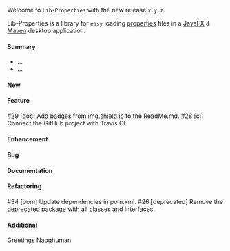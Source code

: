 Welcome to `Lib-Properties` with the new release `x.y.z`.

Lib-Properties is a library for `easy` loading [properties] files in a [JavaFX] 
&amp; [Maven] desktop application.



#### Summary
* ...
* ...



#### New



#### Feature
#29 [doc] Add badges from img.shield.io to the ReadMe.md.
#28 [ci] Connect the GitHub project with Travis CI.



#### Enhancement



#### Bug



#### Documentation



#### Refactoring
#34 [pom] Update dependencies in pom.xml.
#26 [deprecated] Remove the deprecated package with all classes and interfaces.



#### Additional



Greetings
Naoghuman



[//]: # (Issues which will be integrated in this release)



[//]: # (Links)
[JavaFX]:http://docs.oracle.com/javase/8/javase-clienttechnologies.htm
[Maven]:http://maven.apache.org/
[properties]:http://en.wikipedia.org/wiki/.properties
